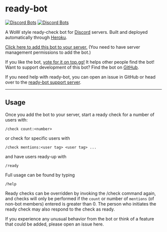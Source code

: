 # ready-bot
[![Discord Bots](https://top.gg/api/widget/status/389210640612589568.svg)](https://top.gg/bot/389210640612589568)
[![Discord Bots](https://top.gg/api/widget/servers/389210640612589568.svg)](https://top.gg/bot/389210640612589568)

A WoW style ready-check bot for [Discord](https://discordapp.com) servers. Built and deployed automatically through [Heroku](https://heroku.com).

[Click here to add this bot to your server.](https://discordapp.com/oauth2/authorize?client_id=389210640612589568&scope=bot) (You need to have server management  permissions to add the bot.)

If you like the bot, [vote for it on top.gg!](https://top.gg/bot/389210640612589568) It helps other people find the bot! Want to support development of this bot? Find the bot on [GitHub](https://github.com/BurnsCommaLucas/ready-bot).

If you need help with ready-bot, you can open an issue in GitHub or head over to the [ready-bot support server](https://discord.gg/uwkF27Gt9M).

---

## Usage

Once you add the bot to your server, start a ready check for a number of users with:

```
/check count:<number>
```
or check for specific users with
```
/check mentions:<user tag> <user tag> ...
```
and have users ready-up with 
```
/ready
```
Full usage can be found by typing 
```
/help
```
Ready checks can be overridden by invoking the /check command again, and checks will only be performed if the `count` or number of `mentions` (of non-bot members) entered is greater than 0. The person who initiates the ready check may also respond to the check as ready.

If you experience any unusual behavior from the bot or think of a feature that could be added, please open an issue here.
